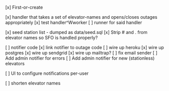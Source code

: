 [x] First-or-create

[x] handler that takes a set of elevator-names and opens/closes outages appropriately
[x] test handler^Wworker
[ ] runner for said handler

[x] seed station list - dumped as data/seed.sql
[x] Strip # and . from elevator names so SFO is handled properly?

[ ] notifier code
[x] link notifier to outage code
[ ] wire up heroku
  [x] wire up postgres
  [x] wire up sendgrid
  [x] wire up mailtrap?
[ ] fix email sender
[ ] Add admin notifier for errors
[ ] Add admin notifier for new (stationless) elevators

[ ] UI to configure notifications per-user

[ ] shorten elevator names
